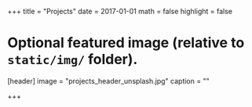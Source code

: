 +++
title = "Projects"
date = 2017-01-01
math = false
highlight = false

# Optional featured image (relative to `static/img/` folder).
[header]
image = "projects_header_unsplash.jpg"
caption = ""

+++
